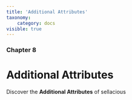 ```yaml
---
title: 'Additional Attributes'
taxonomy:
    category: docs
visible: true
---
```


### Chapter 8

# Additional Attributes

Discover the **Additional Attributes** of sellacious 